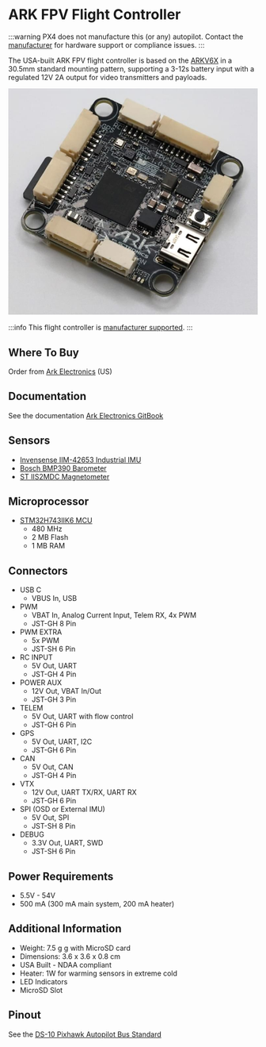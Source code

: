 # ARK FPV Flight Controller

:::warning
PX4 does not manufacture this (or any) autopilot.
Contact the [manufacturer](https://arkelectron.com/contact-us/) for hardware support or compliance issues.
:::

The USA-built ARK FPV flight controller is based on the [ARKV6X](https://arkelectron.com/product/arkv6x/) in a 30.5mm standard mounting pattern, supporting a 3-12s battery input with a regulated 12V 2A output for video transmitters and payloads.

![ARK FPV Main Photo](../../assets/flight_controller/arkfpv/ark_fpv.jpg)

:::info
This flight controller is [manufacturer supported](../flight_controller/autopilot_manufacturer_supported.md).
:::

## Where To Buy

Order from [Ark Electronics](https://arkelectron.com/product/arkv6x/) (US)

## Documentation

See the documentation [Ark Electronics GitBook](https://arkelectron.gitbook.io/ark-documentation/flight-controllers/ark-fpv)

## Sensors

- [Invensense IIM-42653 Industrial IMU](https://invensense.tdk.com/products/motion-tracking/6-axis/iim-42653/)
- [Bosch BMP390 Barometer](https://www.bosch-sensortec.com/products/environmental-sensors/pressure-sensors/bmp390/)
- [ST IIS2MDC Magnetometer](https://www.st.com/en/magnetic-sensors/iis2mdc.html)

## Microprocessor

- [STM32H743IIK6 MCU](https://www.st.com/en/microcontrollers-microprocessors/stm32h743ii.html)
  - 480 MHz
  - 2 MB Flash
  - 1 MB RAM

## Connectors

- USB C
  - VBUS In, USB
- PWM
  - VBAT In, Analog Current Input, Telem RX, 4x PWM
  - JST-GH 8 Pin
- PWM EXTRA
  - 5x PWM
  - JST-SH 6 Pin
- RC INPUT
  - 5V Out, UART
  - JST-GH 4 Pin
- POWER AUX
  - 12V Out, VBAT In/Out
  - JST-GH 3 Pin
- TELEM
  - 5V Out, UART with flow control
  - JST-GH 6 Pin
- GPS
  - 5V Out, UART, I2C
  - JST-GH 6 Pin
- CAN
  - 5V Out, CAN
  - JST-GH 4 Pin
- VTX
  - 12V Out, UART TX/RX, UART RX
  - JST-GH 6 Pin
- SPI (OSD or External IMU)
  - 5V Out, SPI
  - JST-SH 8 Pin
- DEBUG
  - 3.3V Out, UART, SWD
  - JST-SH 6 Pin

## Power Requirements

- 5.5V - 54V
- 500 mA (300 mA main system, 200 mA heater)

## Additional Information

- Weight: 7.5 g g with MicroSD card
- Dimensions: 3.6 x 3.6 x 0.8 cm
- USA Built - NDAA compliant
- Heater: 1W for warming sensors in extreme cold
- LED Indicators
- MicroSD Slot

## Pinout

See the [DS-10 Pixhawk Autopilot Bus Standard](https://arkelectron.gitbook.io/ark-documentation/flight-controllers/ark-fpv/pinout)

